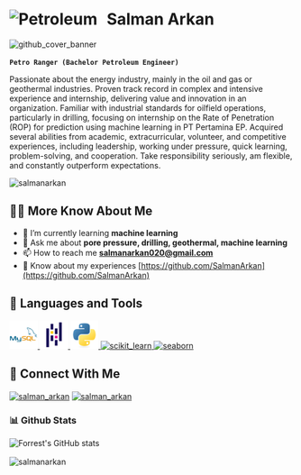 # <img alt="Petroleum" width="35px" style="padding-right:10px;" src="https://cdn.iconscout.com/icon/free/png-256/free-refinery-1841986-1564903.png"/> Salman Arkan

![github_cover_banner](https://www.canva.com/design/DAFkv4I_poY/s-PQPwko5SfMVUuyPp5wmw/edit?utm_content=DAFkv4I_poY&utm_campaign=designshare&utm_medium=link2&utm_source=sharebutton)

**`Petro Ranger (Bachelor Petroleum Engineer)`**

Passionate about the energy industry, mainly in the oil and gas or geothermal industries. Proven track record in complex and intensive experience and internship, delivering value and innovation in an organization. Familiar with industrial standards for oilfield operations, particularly in drilling, focusing on internship on the Rate of Penetration (ROP) for prediction using machine learning in PT Pertamina EP. Acquired several abilities from academic, extracurricular, volunteer, and competitive experiences, including leadership, working under pressure, quick learning, problem-solving, and cooperation. Take responsibility seriously, am flexible, and constantly outperform expectations.


<p align="left"> <img src="https://komarev.com/ghpvc/?username=salmanarkan&label=Profile%20views&color=0e75b6&style=flat" alt="salmanarkan" /> </p>


## 👨‍💻 More Know About Me

- 🌱 I’m currently learning **machine learning**
- 💬 Ask me about **pore pressure, drilling, geothermal, machine learning**
- 📫 How to reach me **salmanarkan020@gmail.com**
- 📄 Know about my experiences [https://github.com/SalmanArkan](https://github.com/SalmanArkan)


## 🔭 Languages and Tools

<p align="left"> <a href="https://www.mysql.com/" target="_blank" rel="noreferrer"> <img src="https://raw.githubusercontent.com/devicons/devicon/master/icons/mysql/mysql-original-wordmark.svg" alt="mysql" width="50" height="50"/> </a> <a href="https://pandas.pydata.org/" target="_blank" rel="noreferrer"> <img src="https://raw.githubusercontent.com/devicons/devicon/2ae2a900d2f041da66e950e4d48052658d850630/icons/pandas/pandas-original.svg" alt="pandas" width="50" height="50"/> </a> <a href="https://www.python.org" target="_blank" rel="noreferrer"> <img src="https://raw.githubusercontent.com/devicons/devicon/master/icons/python/python-original.svg" alt="python" width="50" height="50"/> </a> <a href="https://scikit-learn.org/" target="_blank" rel="noreferrer"> <img src="https://upload.wikimedia.org/wikipedia/commons/0/05/Scikit_learn_logo_small.svg" alt="scikit_learn" width="40" height="40"/> </a> <a href="https://seaborn.pydata.org/" target="_blank" rel="noreferrer"> <img src="https://seaborn.pydata.org/_images/logo-mark-lightbg.svg" alt="seaborn" width="50" height="50"/> </a> </p>

## 🤝 Connect With Me

<a href="https://linkedin.com/in/salman_arkan" target="blank"><img align="center" src="https://raw.githubusercontent.com/rahuldkjain/github-profile-readme-generator/master/src/images/icons/Social/linked-in-alt.svg" alt="salman_arkan" height="30" width="40" /></a>
<a href="https://instagram.com/salman_arkan" target="blank"><img align="center" src="https://raw.githubusercontent.com/rahuldkjain/github-profile-readme-generator/master/src/images/icons/Social/instagram.svg" alt="salman_arkan" height="30" width="40" /></a>
</p>


### 📊 Github Stats

![Forrest's GitHub stats](https://github-readme-stats.vercel.app/api?username=SalmanArkan&show_icons=true&theme=gruvbox)
<p><img align="center" src="https://github-readme-streak-stats.herokuapp.com/?user=salmanarkan&" alt="salmanarkan" /></p>
